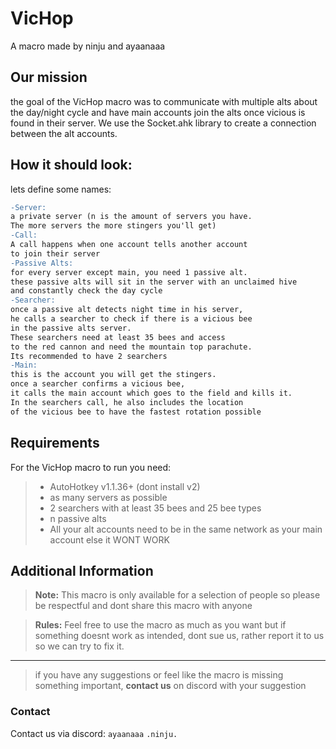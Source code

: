 # VicHop
A macro made by ninju and ayaanaaa

## Our mission
the goal of the VicHop macro was to communicate with multiple alts about the day/night cycle and have main accounts join the alts once vicious is found in their server.
We use the Socket.ahk library to create a connection between the alt accounts.

## How it should look:
lets define some names:
```diff
-Server:
a private server (n is the amount of servers you have.
The more servers the more stingers you'll get)
-Call:
A call happens when one account tells another account
to join their server
-Passive Alts:
for every server except main, you need 1 passive alt.
these passive alts will sit in the server with an unclaimed hive
and constantly check the day cycle
-Searcher:
once a passive alt detects night time in his server,
he calls a searcher to check if there is a vicious bee
in the passive alts server.
These searchers need at least 35 bees and access
to the red cannon and need the mountain top parachute.
Its recommended to have 2 searchers
-Main:
this is the account you will get the stingers.
once a searcher confirms a vicious bee,
it calls the main account which goes to the field and kills it.
In the searchers call, he also includes the location
of the vicious bee to have the fastest rotation possible
```
## Requirements
For the VicHop macro to run you need:
> - AutoHotkey v1.1.36+ (dont install v2)
> - as many servers as possible
> - 2 searchers with at least 35 bees and 25 bee types
> - n passive alts
> - All your alt accounts need to be in the same network as your main account else it WONT WORK

## Additional Information

> **Note:**
> This macro is only available for a selection of people so please be respectful and dont share this macro with anyone

> **Rules:**
> Feel free to use the macro as much as you want but if something doesnt work as intended,
> dont sue us, rather report it to us so we can try to fix it.
*******
> if you have any suggestions or feel like the macro is missing something important,
> **contact us** on discord with your suggestion

### Contact
Contact us via discord:
`ayaanaaa`
`.ninju.`
